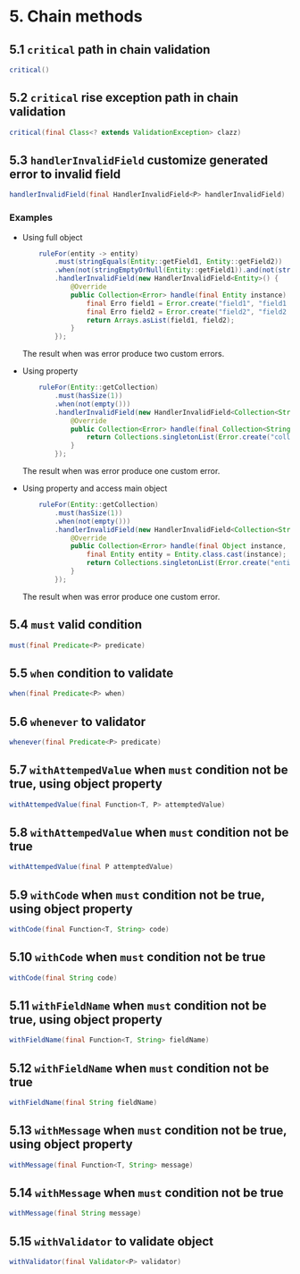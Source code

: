 # 5. Chain methods

## 5.1 `critical` path in chain validation

```java
critical()
```

## 5.2 `critical` rise exception path in chain validation

```java
critical(final Class<? extends ValidationException> clazz)
```

## 5.3 `handlerInvalidField` customize generated error to invalid field

```java
handlerInvalidField(final HandlerInvalidField<P> handlerInvalidField)
```

### Examples

* Using full object

    ```java
        ruleFor(entity -> entity)
            .must(stringEquals(Entity::getField1, Entity::getField2))
            .when(not(stringEmptyOrNull(Entity::getField1)).and(not(stringEmptyOrNull(Entity::getField2))))
            .handlerInvalidField(new HandlerInvalidField<Entity>() {
                @Override
                public Collection<Error> handle(final Entity instance) {
                    final Erro field1 = Error.create("field1", "field1 must be equal field2", "404", instance.getField1());
                    final Erro field2 = Error.create("field2", "field2 must be equal field1", "404", instance.getField2());
                    return Arrays.asList(field1, field2);
                }
            });
    ```

    The result when was error produce two custom errors.

* Using property

    ```java
        ruleFor(Entity::getCollection)
            .must(hasSize(1))
            .when(not(empty()))
            .handlerInvalidField(new HandlerInvalidField<Collection<String>>() {
                @Override
                public Collection<Error> handle(final Collection<String> instance) {
                    return Collections.singletonList(Error.create("collection", "collection must be size 1", "404", instance.getCollection()));
                }
            });
    ```

    The result when was error produce one custom error.

* Using property and access main object

    ```java
        ruleFor(Entity::getCollection)
            .must(hasSize(1))
            .when(not(empty()))
            .handlerInvalidField(new HandlerInvalidField<Collection<String>>() {
                @Override
                public Collection<Error> handle(final Object instance, final Collection<String> value) {
                    final Entity entity = Entity.class.cast(instance);
                    return Collections.singletonList(Error.create("entity", "entity property collection must be size 1", "404", entity));
                }
            });
    ```

    The result when was error produce one custom error.

## 5.4 `must` valid condition

```java
must(final Predicate<P> predicate)
```

## 5.5 `when` condition to validate

```java
when(final Predicate<P> when)
```

## 5.6 `whenever` to validator

```java
whenever(final Predicate<P> predicate)
```

## 5.7 `withAttempedValue` when `must` condition not be true, using object property

```java
withAttempedValue(final Function<T, P> attemptedValue)
```

## 5.8 `withAttempedValue` when `must` condition not be true

```java
withAttempedValue(final P attemptedValue)
```

## 5.9 `withCode` when `must` condition not be true, using object property

```java
withCode(final Function<T, String> code)
```

## 5.10 `withCode` when `must` condition not be true

```java
withCode(final String code)
```

## 5.11 `withFieldName` when `must` condition not be true, using object property

```java
withFieldName(final Function<T, String> fieldName)
```

## 5.12 `withFieldName` when `must` condition not be true

```java
withFieldName(final String fieldName)
```

## 5.13 `withMessage` when `must` condition not be true, using object property

```java
withMessage(final Function<T, String> message)
```

## 5.14 `withMessage` when `must` condition not be true

```java
withMessage(final String message)
```

## 5.15 `withValidator` to validate object

```java
withValidator(final Validator<P> validator)
```
